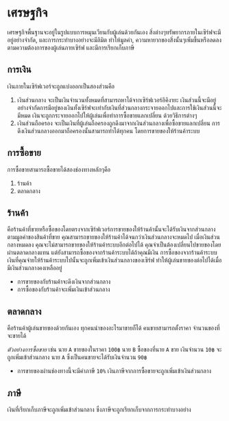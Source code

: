 # เศรษฐกิจ
เศรษฐกิจพื้นฐานจะอยู่ในรูปแบบการหมุนเวียนกับผู้เล่นด้วยกันเอง สิ่งต่างๆทรัพยากรภายในเซิร์ฟจะมีอยู่อย่างจำกัด, และการกระทำบางอย่างจะมีลิมิต
ทำให้มูลค่า, ความหายากของสิ่งนั้นๆเพิ่มขึ้นหรือลดลงตามความต้องการของผู้เล่นภายเซิร์ฟ และมีการเรียกเก็บภาษี

## การเงิน
เงินภายในเซิร์ฟเวอร์จะถูกแบ่งออกเป็นสองส่วนคือ
1. เงินส่วนกลาง จะเป็นเงินจำนวนทั้งหมดที่สามารถหาได้จากเซิร์ฟเวอร์อิคิงายะ เงินส่วนนี้จะมีอยู่อย่างจำกัดการมีอยู่ของเงินทั้งเซิร์ฟจะเท่ากับเงินที่ส่วนกลางกระจายออกไปและการใช้เงินส่วนนี้จะมีหมด เงินจะถูกกระจายออกไปให้ผู้เล่นเพื่อทำการซื้อขายแลกเปลี่ยน ด้วยวิธีการต่างๆ
2. เงินส่วนถือครอง จะเป็นเงินที่ผู้เล่นถือครองถูกดึงมาจากเงินส่วนกลางเพื่อซื้อขายแลกเปลี่ยน การดึงเงินส่วนกลางออกมาถือครองนั้นสามารถทำได้ทุกคน โดยการขายของให้ร้านค้าระบบ

## การซื้อขาย
การซื้อขายสามารถซื้อขายได้สองช่องทางหลักๆคือ
1. ร้านค้า
2. ตลาดกลาง

## ร้านค้า 
คือร้านค้าที่ขายหรือซื้อของโดยตรงจากเซิร์ฟเวอร์การขายของให้ร้านค้านั้นจะได้รับเงินจากส่วนกลางตามมูลค่าของสินค้าที่ขาย คุณสามารถขายของให้ร้านค้าได้จนกว่าเงินส่วนกลางจะหมดไป เมื่อเงินส่วนกลางหมดลง คุณจะไม่สามารถขายของให้ร้านค้าระบบอีกต่อไปได้ คุณจำเป็นต้องเปลี่ยนไปขายของโดยผ่านตลาดกลางแทน แต่ยังสามารถซื้อของจากร้านค้าระบบได้ถ้าคุณมีเงิน การซื้อของจากร้านค้าระบบเงินที่คุณจ่ายให้ร้านค้าระบบไปนั้นจะถูกเพิ่มเข้าเงินส่วนกลางของเซิร์ฟ ทำให้ผู้เล่นขายของต่อไปได้เมื่อมีเงินส่วนกลางคงเหลืออยู่
- การขายของกับร้านค้าจะดึงเงินจากส่วนกลาง
- การซื้อของกับร้านค้าจะเพิ่มเงินเข้าส่วนกลาง

## ตลาดกลาง
คือร้านค้าผู้เล่นขายของด้วยกันเอง ทุกคนนำของอะไรมาขายก็ได้ คนขายสามารถตั้งราคา จำนวนของที่จะขายได้

*ตัวอย่างการซื้อขาย* เช่น นาย `A` ขายของในราคา `100฿` นาย `B` ซื้อของที่นาย `A` ขาย เงินจำนวน `10฿` จะถูกเพิ่มเข้าส่วนกลาง นาย `A` ซึ่งเป็นคนขายจะได้รับเงินจำนวน `90฿`
- การขายของผ่านช่องทางนี้จะมีค่าภาษี `10%` เงินภาษีจากการซื้อขายจะถูกเพิ่มเข้าเงินส่วนกลาง

## ภาษี
เงินที่เรียกเก็บภาษีจะถูกเพิ่มเข้าส่วนกลาง ซึ่งภาษีจะถูกเรียกเก็บจากการกระทำบางอย่าง
